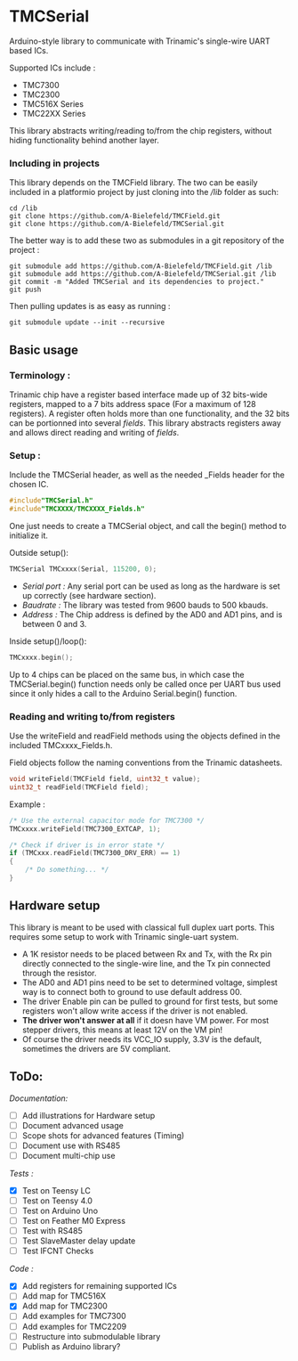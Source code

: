 # TMCSerial

Arduino-style library to communicate with Trinamic's single-wire UART based ICs.

Supported ICs include :
 - TMC7300
 - TMC2300
 - TMC516X Series
 - TMC22XX Series

This library abstracts writing/reading to/from the chip registers, without hiding functionality behind another layer.

### Including in projects

This library depends on the TMCField library.
The two can be easily included in a platformio project by just cloning into the _/lib_ folder as such:

```
cd /lib
git clone https://github.com/A-Bielefeld/TMCField.git
git clone https://github.com/A-Bielefeld/TMCSerial.git
```

The better way is to add these two as submodules in a git repository of the project :

```
git submodule add https://github.com/A-Bielefeld/TMCField.git /lib
git submodule add https://github.com/A-Bielefeld/TMCSerial.git /lib
git commit -m "Added TMCSerial and its dependencies to project."
git push
```

Then pulling updates is as easy as running :

```
git submodule update --init --recursive
```

## Basic usage

### Terminology :
Trinamic chip have a register based interface made up of 32 bits-wide registers, mapped to a 7 bits address space (For a maximum of 128 registers). A register often holds more than one functionality, and the 32 bits can be portionned into several _fields_. This library abstracts registers away and allows direct reading and writing of _fields_.

### Setup :

Include the TMCSerial header, as well as the needed _Fields header for the chosen IC.

```C++
#include"TMCSerial.h"
#include"TMCXXXX/TMCXXXX_Fields.h"
```

One just needs to create a TMCSerial object, and call the begin() method to initialize it. 

Outside setup():
```C++
TMCSerial TMCxxxx(Serial, 115200, 0);
```
 - _Serial port :_ Any serial port can be used as long as the hardware is set up correctly (see hardware section).
 - _Baudrate :_ The library was tested from 9600 bauds to 500 kbauds.
  - _Address :_ The Chip address is defined by the AD0 and AD1 pins, and is between 0 and 3.

Inside setup()/loop():

```C++
TMCxxxx.begin();
```

Up to 4 chips can be placed on the same bus, in which case the TMCSerial.begin() function needs only be called once per UART bus used since it only hides a call to the Arduino Serial.begin() function.

### Reading and writing to/from registers

Use the writeField and readField methods using the objects defined in the included TMCxxxx_Fields.h.

Field objects follow the naming conventions from the Trinamic datasheets.

```C++
void writeField(TMCField field, uint32_t value);
uint32_t readField(TMCField field);
```

Example :

```C++
/* Use the external capacitor mode for TMC7300 */
TMCxxxx.writeField(TMC7300_EXTCAP, 1);

/* Check if driver is in error state */
if (TMCxxx.readField(TMC7300_DRV_ERR) == 1)
{
    /* Do something... */
}

```

## Hardware setup

This library is meant to be used with classical full duplex uart ports. This requires some setup to work with Trinamic single-uart system.

 - A 1K resistor needs to be placed between Rx and Tx, with the Rx pin directly connected to the single-wire line, and the Tx pin connected through the resistor.
 - The AD0 and AD1 pins need to be set to determined voltage, simplest way is to connect both to ground to use default address 00.
 - The driver Enable pin can be pulled to ground for first tests, but some registers won't allow write access if the driver is not enabled.
 - __The driver won't answer at all__ if it doesn have VM power. For most stepper drivers, this means at least 12V on the VM pin!
 - Of course the driver needs its VCC_IO supply, 3.3V is the default, sometimes the drivers are 5V compliant.

## ToDo:

_Documentation:_
 - [ ] Add illustrations for Hardware setup
 - [ ] Document advanced usage
 - [ ] Scope shots for advanced features (Timing)
 - [ ] Document use with RS485
 - [ ] Document multi-chip use

_Tests :_
 - [x] Test on Teensy LC
 - [ ] Test on Teensy 4.0
 - [ ] Test on Arduino Uno
 - [ ] Test on Feather M0 Express
 - [ ] Test with RS485
 - [ ] Test SlaveMaster delay update
 - [ ] Test IFCNT Checks

_Code :_
 - [x] Add registers for remaining supported ICs
 - [ ] Add map for TMC516X
 - [x] Add map for TMC2300
 - [ ] Add examples for TMC7300
 - [ ] Add examples for TMC2209
 - [ ] Restructure into submodulable library
 - [ ] Publish as Arduino library?